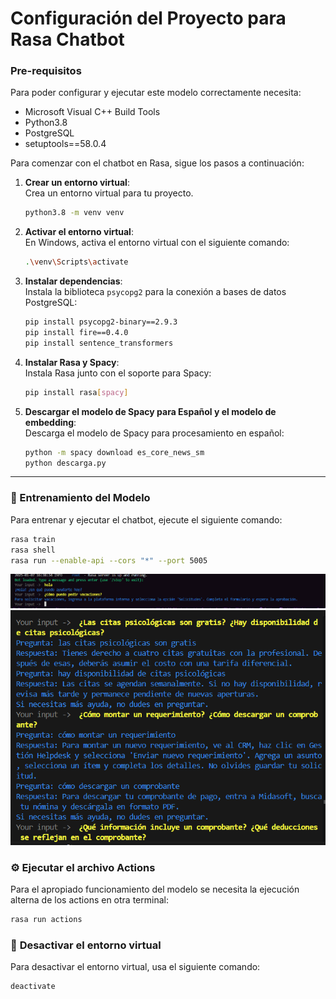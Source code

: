 # Configuración del Proyecto para Rasa Chatbot

### Pre-requisitos

Para poder configurar y ejecutar este modelo correctamente necesita:
- Microsoft Visual C++ Build Tools
- Python3.8
- PostgreSQL
- setuptools==58.0.4

Para comenzar con el chatbot en Rasa, sigue los pasos a continuación:

1. **Crear un entorno virtual**:  
   Crea un entorno virtual para tu proyecto.
   ```bash
   python3.8 -m venv venv
   ```

2. **Activar el entorno virtual**:  
   En Windows, activa el entorno virtual con el siguiente comando:
   ```bash
   .\venv\Scripts\activate
   ```

3. **Instalar dependencias**:  
   Instala la biblioteca `psycopg2` para la conexión a bases de datos PostgreSQL:
   ```bash
   pip install psycopg2-binary==2.9.3
   pip install fire==0.4.0
   pip install sentence_transformers
   ```

4. **Instalar Rasa y Spacy**:  
   Instala Rasa junto con el soporte para Spacy:
   ```bash
   pip install rasa[spacy]
   ```

5. **Descargar el modelo de Spacy para Español y el modelo de embedding**:  
   Descarga el modelo de Spacy para procesamiento en español:
   ```bash
   python -m spacy download es_core_news_sm
   python descarga.py
   ```

---

### 🚀 Entrenamiento del Modelo

Para entrenar y ejecutar el chatbot, ejecute el siguiente comando:

```bash
rasa train
rasa shell
rasa run --enable-api --cors "*" --port 5005
```
![alt text](image.png)
![alt text](image-1.png)

### ⚙️ Ejecutar el archivo Actions

Para el apropiado funcionamiento del modelo se necesita la ejecución alterna de los actions en otra terminal:

```bash
rasa run actions
```

### 🔴 **Desactivar el entorno virtual**

Para desactivar el entorno virtual, usa el siguiente comando:

```bash
deactivate
```

